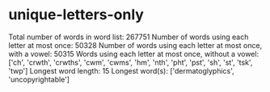 # unique-letters-only

Total number of words in word list: 267751
Number of words using each letter at most once: 50328
Number of words using each letter at most once, with a vowel: 50315
Words using each letter at most once, without a vowel: ['ch', 'crwth', 'crwths', 'cwm', 'cwms', 'hm', 'nth', 'pht', 'pst', 'sh', 'st', 'tsk', 'twp']
Longest word length: 15
Longest word(s): ['dermatoglyphics', 'uncopyrightable']
